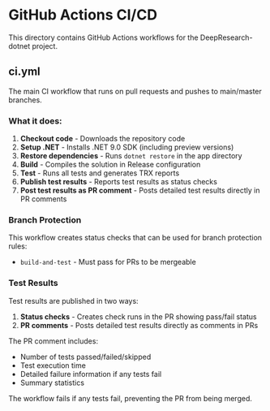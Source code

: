 # GitHub Actions CI/CD

This directory contains GitHub Actions workflows for the DeepResearch-dotnet project.

## ci.yml

The main CI workflow that runs on pull requests and pushes to main/master branches.

### What it does:
1. **Checkout code** - Downloads the repository code
2. **Setup .NET** - Installs .NET 9.0 SDK (including preview versions)
3. **Restore dependencies** - Runs `dotnet restore` in the app directory
4. **Build** - Compiles the solution in Release configuration
5. **Test** - Runs all tests and generates TRX reports
6. **Publish test results** - Reports test results as status checks
7. **Post test results as PR comment** - Posts detailed test results directly in PR comments

### Branch Protection
This workflow creates status checks that can be used for branch protection rules:
- `build-and-test` - Must pass for PRs to be mergeable

### Test Results
Test results are published in two ways:
1. **Status checks** - Creates check runs in the PR showing pass/fail status
2. **PR comments** - Posts detailed test results directly as comments in PRs

The PR comment includes:
- Number of tests passed/failed/skipped
- Test execution time
- Detailed failure information if any tests fail
- Summary statistics

The workflow fails if any tests fail, preventing the PR from being merged.